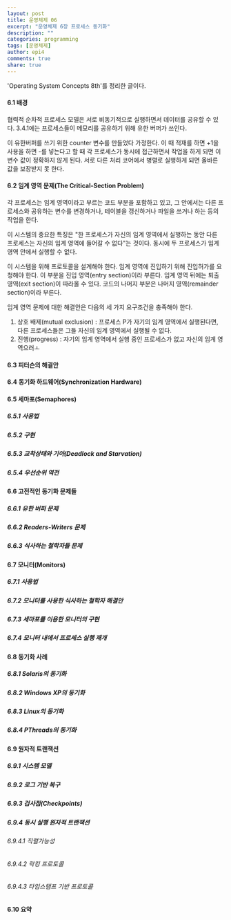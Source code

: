 ```yaml
---
layout: post
title: 운영체제 06
excerpt: "운영체제 6장 프로세스 동기화"
description: ""
categories: programming
tags: [운영체제]
author: epi4
comments: true
share: true
---
```

'Operating System Concepts 8th'를 정리한 글이다.

#### 6.1 배경
협력적 순차적 프로세스 모델은 서로 비동기적으로 실행하면서 데이터를 공유할 수 있다. 3.4.1에는 프로세스들이 메모리를 공유하기 위해 유한 버퍼가 쓰인다.

이 유한버퍼를 쓰기 위한 counter 변수를 만들었다 가정한다. 이 때 적재를 하면 +1을 사용을 하면 -를 넣는다고 할 때 각 프로세스가 동시에 접근하면서 작업을 하게 되면 이 변수 값이 정확하지 않게 된다. 서로 다른 처리 코어에서 병렬로 실행하게 되면 올바른 값을 보장받지 못 한다.

#### 6.2 임계 영역 문제(The Critical-Section Problem)
각 프로세스는 임계 영역이라고 부르는 코드 부분을 포함하고 있고, 그 안에서는 다른 프로세스와 공유하는 변수를 변경하거나, 테이블을 갱신하거나 파일을 쓰거나 하는 등의 작업을 한다.

이 시스템의 중요한 특징은 "한 프로세스가 자신의 임계 영역에서 실행하는 동안 다른 프로세스는 자신의 임계 영역에 들어갈 수 없다"는 것이다. 동시에 두 프로세스가 임계 영역 안에서 실행할 수 없다.

이 시스템을 위해 프로토콜을 설계해야 한다. 임계 영역에 진입하기 위해 진입허가를 요청해야 한다. 이 부분을 진입 영역(entry section)이라 부른다. 임계 영역 뒤에는 퇴출 영역(exit section)이 따라올 수 있다. 코드의 나머지 부분은 나머지 영역(remainder section)이라 부른다.

임계 영역 문제에 대한 해결안은 다음의 세 가지 요구조건을 충족해야 한다.

1. 상호 배제(mutual exclusion) : 프로세스 P가 자기의 임계 영역에서 실행된다면, 다른 프로세스들은 그들 자신의 임계 영역에서 실행될 수 없다.
2. 진행(progress) : 자기의 임계 영역에서 실행 중인 프로세스가 없고 자신의 임계 영역으러ㅗ

#### 6.3 피터슨의 해결안

#### 6.4 동기화 하드웨어(Synchronization Hardware)

#### 6.5 세마포(Semaphores)

##### 6.5.1 사용법

##### 6.5.2 구현

##### 6.5.3 교착상태와 기아(Deadlock and Starvation)

##### 6.5.4 우선순위 역전

#### 6.6 고전적인 동기화 문제들

##### 6.6.1 유한 버퍼 문제

##### 6.6.2 Readers-Writers 문제

##### 6.6.3 식사하는 철학자들 문제

#### 6.7 모니터(Monitors)

##### 6.7.1 사용법

##### 6.7.2 모니터를 사용한 식사하는 철학자 해결안

##### 6.7.3 세마포를 이용한 모니터의 구현

##### 6.7.4 모니터 내에서 프로세스 실행 재개

#### 6.8 동기화 사례

##### 6.8.1 Solaris의 동기화

##### 6.8.2 Windows XP의 동기화

##### 6.8.3 Linux의 동기화

##### 6.8.4 PThreads의 동기화

#### 6.9 원자적 트랜잭션

##### 6.9.1 시스템 모델

##### 6.9.2 로그 기반 복구

##### 6.9.3 검사점(Checkpoints)

##### 6.9.4 동시 실행 원자적 트랜잭션

###### 6.9.4.1 직렬가능성

###### 6.9.4.2 락킹 프로토콜

###### 6.9.4.3 타임스탬프 기반 프로토콜

#### 6.10 요약